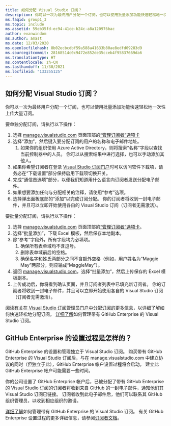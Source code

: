 ```yaml
---
title: 如何分配 Visual Studio 订阅？
description: 你可以一次为最终用户分配一个订阅，也可以使用批量添加功能快速轻松地一次性上传…
ms.faqid: group1_3
ms.topic: include
ms.assetid: 59eb35fd-ec94-41ce-b24c-a8a120976bac
author: evanwindom
ms.author: amast
ms.date: 12/03/2020
ms.openlocfilehash: 8b02ecbcdbf59a588a41633b80ae8edfd09283d9
ms.sourcegitcommit: 28168514c0c9472e852de35cceb4f95837669da6
ms.translationtype: HT
ms.contentlocale: zh-CN
ms.lasthandoff: 11/30/2021
ms.locfileid: "133255125"
---
```

## <a name="how-do-i-assign-visual-studio-subscriptions"></a>如何分配 Visual Studio 订阅？

你可以一次为最终用户分配一个订阅，也可以使用批量添加功能快速轻松地一次性上传大量订阅。

要单独分配订阅，请执行以下操作：

1. 选择 [manage.visualstudio.com](https://manage.visualstudio.com) 页面顶部的[“管理订阅者”选项卡](https://manage.visualstudio.com/subscribers)
2. 选择“添加”，然后键入要分配订阅的用户的名称和电子邮件地址。
    1. 如果你的组织使用 Azure Active Directory，则将搜索“名称”字段以查找当前控制器中的人员。 你可以从搜索结果中进行选择，也可以手动添加其他人。
3. 如果你希望订阅者在登录 [Visual Studio 订阅门户](https://my.visualstudio.com/)时可以访问软件下载项，请务必在“下载设置”部分保持启用下载项切换开关。
4. 完成“通信首选项”部分，以便我们知道用什么语言向订阅者发送分配电子邮件。
5. 如果想要添加任何与分配相关的注释，请使用“参考”选项。
6. 选择弹出面板底部的“添加”以完成订阅分配。 你的订阅者将收到一封电子邮件，并且可以立即开始使用各自的 Visual Studio 订阅（订阅者无需激活）。

要批量分配订阅，请执行以下操作：

1. 选择 [manage.visualstudio.com](https://manage.visualstudio.com) 页面顶部的[“管理订阅者”选项卡](https://manage.visualstudio.com/subscribers)。
2. 选择“批量添加”，下载 Excel 模板，然后保存本地副本。
3. 除“参考”字段外，所有字段均为必填项。
    1. 确保所有表单域均不含逗号。
    2. 删除表单域前后的空格。
    3. 确保名字和姓氏两部分之间不含额外空格（例如，用户姓名为“Maggie May”两部分，则应输成“MaggieMay”）。
4. 返回 [manage.visualstudio.com](https://manage.visualstudio.com)，选择“批量添加”，然后上传保存的 Excel 模板副本。
5. 上传成功后，你将看到确认页面，并且订阅者列表中已填充新订阅者。 你的订阅者将收到一封电子邮件，并且可以立即开始使用各自的 Visual Studio 订阅（订阅者无需激活）。

[阅读有关在 Visual Studio 订阅管理员门户中分配订阅的更多信息](https://docs.microsoft.com/visualstudio/subscriptions/assign-license#add-a-single-subscriber)，以详细了解如何快速轻松地分配订阅。  [详细了解](https://docs.microsoft.com/visualstudio/subscriptions/assign-github)如何管理带有 GitHub Enterprise 的 Visual Studio 订阅。 

## <a name="what-is-the-github-enterprise-setup-process"></a>GitHub Enterprise 的设置过程是怎样的？ 

GitHub Enterprise 的设置和管理独立于 Visual Studio 订阅。 购买带有 GitHub Enterprise 的 Visual Studio 订阅后，与在 manage.visualstudio.com 中建立协议的同时（但独立于此），GitHub Enterprise 帐户设置过程将会启动。 建立此 GitHub Enterprise 帐户可能需要一些时间。  

你的公司设置了 GitHub Enterprise 帐户后，已被分配了带有 GitHub Enterprise 的 Visual Studio 订阅的订阅者将收到来自 GitHub 的一封电子邮件，通知他们其 Visual Studio 订阅已链接。 订阅者收到此电子邮件后，他们可以联系其 GitHub 组织管理员，以收到相应组织的邀请。 

[详细了解](https://docs.microsoft.com/visualstudio/subscriptions/assign-github)如何管理带有 GitHub Enterprise 的 Visual Studio 订阅。 有关 GitHub Enterprise 设置过程的更多详细信息，请参阅[订阅者文档](https://docs.microsoft.com/visualstudio/subscriptions/access-github)。 